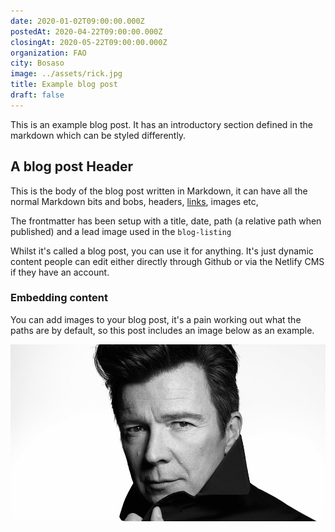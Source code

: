 ```yaml
---
date: 2020-01-02T09:00:00.000Z
postedAt: 2020-04-22T09:00:00.000Z
closingAt: 2020-05-22T09:00:00.000Z
organization: FAO
city: Bosaso
image: ../assets/rick.jpg
title: Example blog post
draft: false
---
```


This is an example blog post. It has an introductory section defined in the markdown which can be styled differently.

<!-- end -->

## A blog post Header

This is the body of the blog post written in Markdown, it can have all the normal Markdown bits and bobs, headers, [links](https://www.youtube.com/watch?v=dQw4w9WgXcQ), images etc,

The frontmatter has been setup with a title, date, path (a relative path when published) and a lead image used in the `blog-listing`

Whilst it's called a blog post, you can use it for anything. It's just dynamic content people can edit either directly through Github or via the Netlify CMS if they have an account.

### Embedding content

You can add images to your blog post, it's a pain working out what the paths are by default, so this post includes an image below as an example.

![Rick Astley](../assets/rick.jpg)
